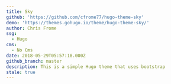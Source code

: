 ```yaml
---
title: Sky
github: 'https://github.com/cfrome77/hugo-theme-sky'
demo: 'https://themes.gohugo.io/theme/hugo-theme-sky/'
author: Chris Frome
ssg:
  - Hugo
cms:
  - No Cms
date: 2018-05-29T05:57:18.000Z
github_branch: master
description: This is a simple Hugo theme that uses bootstrap
stale: true
---
```

